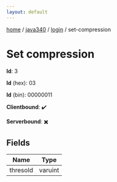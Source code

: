 ```yaml
---
layout: default
---
```


[home](/)  /  [java340](/protocol/java340)  /  [login](/protocol/java340/login)  /  set-compression

# Set compression

**Id**: 3

**Id** (hex): 03

**Id** (bin): 00000011

**Clientbound**: ✔️

**Serverbound**: ✖️

## Fields

Name | Type
---|---
thresold | varuint

